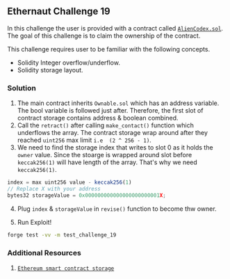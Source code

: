 ## Ethernaut Challenge 19

In this challenge the user is provided with a contract called [`AlienCodex.sol`](./AlienCodex.sol). The goal of this challenge is to claim the ownership of the contract.

This challenge requires user to be familiar with the following concepts.
- Solidity Integer overflow/underflow.
- Solidity storage layout.

### Solution
1. The main contract inherits `Ownable.sol` which has an address variable. The bool variable is followed just after. Therefore, the first slot of contract storage contains address & boolean combined.
2. Call the `retract()` after calling `make_contact()` function which underflows the array. The contract storage wrap around after they reached `uint256` max limit `i.e  (2 ^ 256 - 1)`.
3. We need to find the storage index that writes to slot 0 as it holds the `owner` value. Since the stoarge is wrapped around slot before `keccak256(1)` will have length of the array. That's why we need `keccak256(1)`.
```js
index = max uint256 value - keccak256(1)
// Replace X with your address
bytes32 storageValue = 0x000000000000000000000001X;
```
4. Plug `index` & `storageValue` in `revise()` function to become thw owner.

1. Run Exploit!
```sh
forge test -vv -m test_challenge_19
```

### Additional Resources
1. [`Ethereum smart contract storage`]('https://programtheblockchain.com/posts/2018/03/09/understanding-ethereum-smart-contract-storage/')